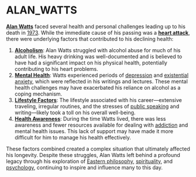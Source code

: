 # ALAN\_WATTS

[**Alan Watts**](ALAN_WATTS.md) faced several health and personal challenges leading up to his death in [1973](1973.md). While the immediate cause of his passing was a [**heart attack**](https://en.wikipedia.org/wiki/Heart_attack), there were underlying factors that contributed to his declining health:

1. [**Alcoholism**](../../../literary_products/joes_notes/ai/democratizing_agi.md): Alan Watts struggled with alcohol abuse for much of his adult life. His heavy drinking was well-documented and is believed to have had a significant impact on his physical health, potentially contributing to his heart problems.
2. [**Mental Health**](MENTAL_HEALTH.md): Watts experienced periods of [depression](https://en.wikipedia.org/wiki/Depression_\(mood\)) and [existential anxiety](https://en.wikipedia.org/wiki/Existential_anxiety), which were reflected in his writings and lectures. These mental health challenges may have exacerbated his reliance on alcohol as a coping mechanism.
3. [**Lifestyle Factors**](../../../literary_products/joes_notes/misc/manhattan_project.md): The lifestyle associated with his career—extensive traveling, irregular routines, and the stresses of [public speaking](https://en.wikipedia.org/wiki/Public_speaking) and writing—likely took a toll on his overall well-being.
4. [**Health Awareness**](../../../literary_products/joes_notes/misc/governance_decentralization.md): During the time Watts lived, there was less awareness and fewer resources available for dealing with [addiction](https://en.wikipedia.org/wiki/Addiction) and mental health issues. This lack of support may have made it more difficult for him to manage his health effectively.

These factors combined created a complex situation that ultimately affected his longevity. Despite these struggles, Alan Watts left behind a profound legacy through his exploration of [Eastern philosophy](../../../literary_products/joes_notes/misc/developer_relations.md), [spirituality](../../../literary_products/joes_notes/misc/translating_targeted_therapies_in_combination_with_radiotherapy.md), and [psychology](../../../literary_products/joes_notes/misc/reactionless_propulsion.md), continuing to inspire and influence many to this day.
